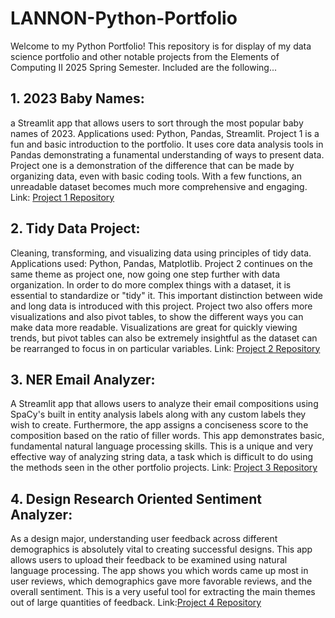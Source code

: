# LANNON-Python-Portfolio
Welcome to my Python Portfolio! This repository is for display of my data science portfolio and other notable projects from the Elements of Computing II 2025 Spring Semester. Included are the following...
## 1. 2023 Baby Names: 
a Streamlit app that allows users to sort through the most popular baby names of 2023. Applications used: Python, Pandas, Streamlit. Project 1 is a fun and basic introduction to the portfolio. It uses core data analysis tools in Pandas demonstrating a funamental understanding of ways to present data. Project one is a demonstration of the difference that can be made by organizing data, even with basic coding tools. With a few functions, an unreadable dataset becomes much more comprehensive and engaging. Link: [Project 1 Repository](basic-streamlit-app)
   
## 2. Tidy Data Project:
Cleaning, transforming, and visualizing data using principles of tidy data. Applications used: Python, Pandas, Matplotlib. Project 2 continues on the same theme as project one, now going one step further with data organization. In order to do more complex things with a dataset, it is essential to standardize or "tidy" it. This important distinction between wide and long data is introduced with this project. Project two also offers more visualizations and also pivot tables, to show the different ways you can make data more readable. Visualizations are great for quickly viewing trends, but pivot tables can also be extremely insightful as the dataset can be rearranged to focus in on particular variables. Link: [Project 2 Repository](TidyData-Project) 

## 3. NER Email Analyzer:
A Streamlit app that allows users to analyze their email compositions using SpaCy's built in entity analysis labels along with any custom labels they wish to create. Furthermore, the app assigns a conciseness score to the composition based on the ratio of filler words. This app demonstrates basic, fundamental natural language processing skills. This is a unique and very effective way of analyzing string data, a task which is difficult to do using the methods seen in the other portfolio projects. Link: [Project 3 Repository](NERStreamlitApp)

## 4. Design Research Oriented Sentiment Analyzer:
As a design major, understanding user feedback across different demographics is absolutely vital to creating successful designs. This app allows users to upload their feedback to be examined using natural language processing. The app shows you which words came up most in user reviews, which demographics gave more favorable reviews, and the overall sentiment. This is a very useful tool for extracting the main themes out of large quantities of feedback. Link:[Project 4 Repository](StreamlitAppFinal)
